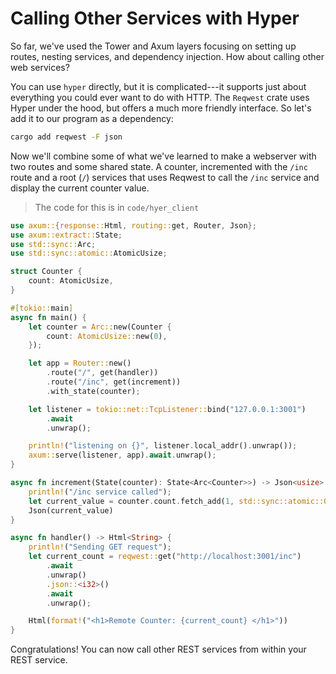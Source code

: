 # Calling Other Services with Hyper

So far, we've used the Tower and Axum layers focusing on setting up routes,
nesting services, and dependency injection. How about calling other web
services?

You can use `hyper` directly, but it is complicated---it supports just about
everything you could ever want to do with HTTP. The `Reqwest` crate uses
Hyper under the hood, but offers a much more friendly interface. So let's  
add it to our program as a dependency:

```bash
cargo add reqwest -F json
```

Now we'll combine some of what we've learned to make a webserver with two routes and
some shared state. A counter, incremented with the `/inc` route and a root (`/`) services
that uses Reqwest to call the `/inc` service and display the current counter value.

> The code for this is in `code/hyer_client`

```rust
use axum::{response::Html, routing::get, Router, Json};
use axum::extract::State;
use std::sync::Arc;
use std::sync::atomic::AtomicUsize;

struct Counter {
    count: AtomicUsize,
}

#[tokio::main]
async fn main() {
    let counter = Arc::new(Counter {
        count: AtomicUsize::new(0),
    });

    let app = Router::new()
        .route("/", get(handler))
        .route("/inc", get(increment))
        .with_state(counter);

    let listener = tokio::net::TcpListener::bind("127.0.0.1:3001")
        .await
        .unwrap();

    println!("listening on {}", listener.local_addr().unwrap());
    axum::serve(listener, app).await.unwrap();
}

async fn increment(State(counter): State<Arc<Counter>>) -> Json<usize> {
    println!("/inc service called");
    let current_value = counter.count.fetch_add(1, std::sync::atomic::Ordering::Relaxed);
    Json(current_value)
}

async fn handler() -> Html<String> {
    println!("Sending GET request");
    let current_count = reqwest::get("http://localhost:3001/inc")
        .await
        .unwrap()
        .json::<i32>()
        .await
        .unwrap();

    Html(format!("<h1>Remote Counter: {current_count} </h1>"))
}
```

Congratulations! You can now call other REST services from within your REST service.

